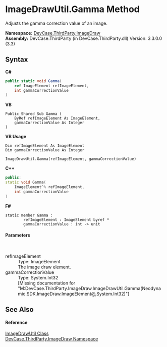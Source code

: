 # ImageDrawUtil.Gamma Method 
 

Adjusts the gamma correction value of an image.

**Namespace:**&nbsp;<a href="N_DevCase_ThirdParty_ImageDraw">DevCase.ThirdParty.ImageDraw</a><br />**Assembly:**&nbsp;DevCase.ThirdParty (in DevCase.ThirdParty.dll) Version: 3.3.0.0 (3.3)

## Syntax

**C#**<br />
``` C#
public static void Gamma(
	ref ImageElement refImageElement,
	int gammaCorrectionValue
)
```

**VB**<br />
``` VB
Public Shared Sub Gamma ( 
	ByRef refImageElement As ImageElement,
	gammaCorrectionValue As Integer
)
```

**VB Usage**<br />
``` VB Usage
Dim refImageElement As ImageElement
Dim gammaCorrectionValue As Integer

ImageDrawUtil.Gamma(refImageElement, gammaCorrectionValue)
```

**C++**<br />
``` C++
public:
static void Gamma(
	ImageElement^% refImageElement, 
	int gammaCorrectionValue
)
```

**F#**<br />
``` F#
static member Gamma : 
        refImageElement : ImageElement byref * 
        gammaCorrectionValue : int -> unit 

```


#### Parameters
&nbsp;<dl><dt>refImageElement</dt><dd>Type: ImageElement<br />The image draw element.</dd><dt>gammaCorrectionValue</dt><dd>Type: System.Int32<br />\[Missing <param name="gammaCorrectionValue"/> documentation for "M:DevCase.ThirdParty.ImageDraw.ImageDrawUtil.Gamma(Neodynamic.SDK.ImageDraw.ImageElement@,System.Int32)"\]</dd></dl>

## See Also


#### Reference
<a href="T_DevCase_ThirdParty_ImageDraw_ImageDrawUtil">ImageDrawUtil Class</a><br /><a href="N_DevCase_ThirdParty_ImageDraw">DevCase.ThirdParty.ImageDraw Namespace</a><br />